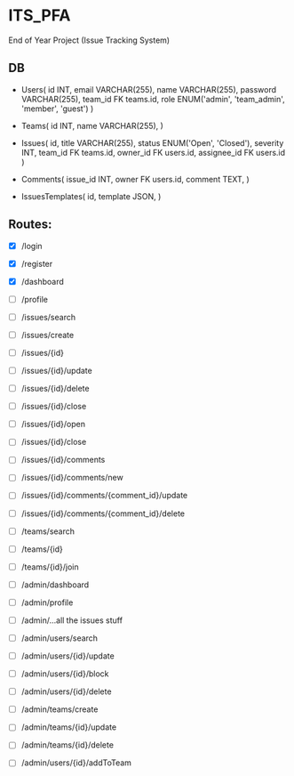 # ITS_PFA
End of Year Project (Issue Tracking System)

## DB
- Users(
  id INT,
  email VARCHAR(255),
  name VARCHAR(255),
  password VARCHAR(255),
  team_id FK teams.id, 
  role ENUM('admin', 'team_admin', 'member', 'guest')
)

- Teams(
  id INT,
  name VARCHAR(255),
)

- Issues(
  id,
  title VARCHAR(255),
  status ENUM('Open', 'Closed'),
  severity INT,
  team_id FK teams.id,
  owner_id FK users.id,
  assignee_id FK users.id
)

- Comments(
  issue_id INT,
  owner FK users.id,
  comment TEXT,
)

- IssuesTemplates(
  id,
  template JSON,
)


## Routes:

- [x] /login
- [x] /register
- [x] /dashboard 
- [ ] /profile

- [ ] /issues/search
- [ ] /issues/create
- [ ] /issues/{id}
- [ ] /issues/{id}/update 
- [ ] /issues/{id}/delete 
- [ ] /issues/{id}/close 
- [ ] /issues/{id}/open 
- [ ] /issues/{id}/close 
- [ ] /issues/{id}/comments
- [ ] /issues/{id}/comments/new 
- [ ] /issues/{id}/comments/{comment_id}/update 
- [ ] /issues/{id}/comments/{comment_id}/delete 

- [ ] /teams/search 
- [ ] /teams/{id}
- [ ] /teams/{id}/join 

- [ ] /admin/dashboard
- [ ] /admin/profile
- [ ] /admin/...all the issues stuff
- [ ] /admin/users/search 
- [ ] /admin/users/{id}/update 
- [ ] /admin/users/{id}/block
- [ ] /admin/users/{id}/delete 

- [ ] /admin/teams/create 
- [ ] /admin/teams/{id}/update 
- [ ] /admin/teams/{id}/delete 
- [ ] /admin/users/{id}/addToTeam

